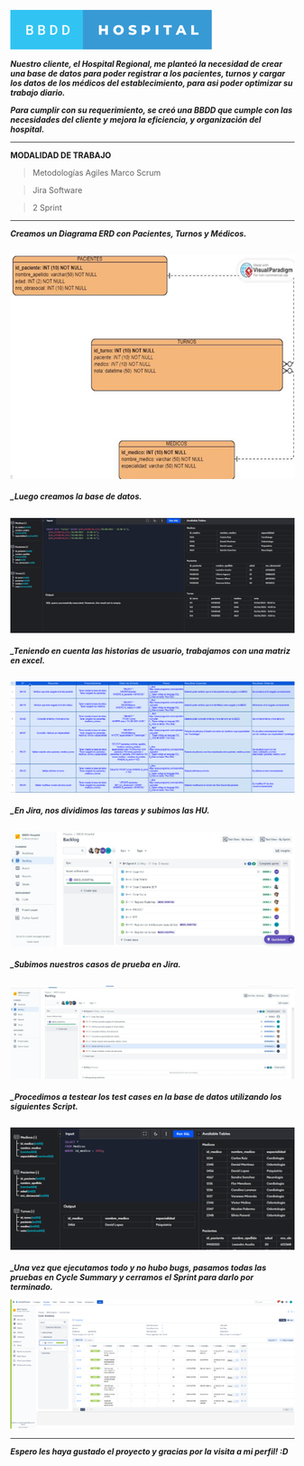 [![](bbdd-hospital.svg)]()


***Nuestro cliente, el Hospital Regional, me planteó la necesidad de crear una base de datos para poder registrar a los pacientes, turnos y cargar los datos de los médicos del establecimiento, para asi poder optimizar su trabajo diario.*** 

***Para cumplir con su requerimiento, se creó una BBDD que cumple con las necesidades del cliente y mejora la eficiencia, y organización del hospital.*** 

-------------------------------------------

**MODALIDAD DE TRABAJO**

>Metodologías Agiles Marco Scrum

>Jira Software

>2 Sprint

--------------------------------------------

***Creamos un Diagrama ERD con Pacientes, Turnos y Médicos.***

[![](Capturadepantalla(29).png)]()
---

***_Luego creamos la base de datos.***

[![](BBDD.jpg)]()
---

***_Teniendo en cuenta las historias de usuario, trabajamos con una matriz en excel.***

[![](Capturadepantalla(31).png)]()
---

***_En Jira, nos dividimos las tareas y subimos las HU.***

[![](Backlog.jpg)]()
---

***_Subimos nuestros casos de prueba en Jira.***

[![](Backlog+testcas.jpg)]()
---

***_Procedimos a testear los test cases en la base de datos utilizando los siguientes Script.***

[![](Capturadepantalla(7).png)]()
---

***_Una vez que ejecutamos todo y no hubo bugs, pasamos todas las pruebas en Cycle Summary y cerramos el Sprint para darlo por terminado.***

[![](Capturadepantalla(9).png)]()
_____________________________________________________________________
***Espero les haya gustado el proyecto y gracias por la visita a mi perfil! :D***
